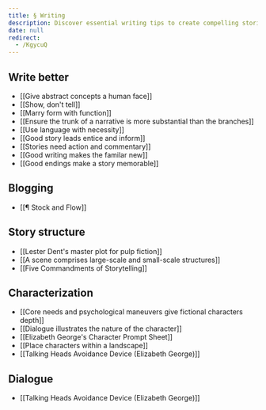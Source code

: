 ```yaml
---
title: § Writing
description: Discover essential writing tips to create compelling stories, improve characterization, and master dialogue techniques that engage readers and make your narratives memorable.
date: null
redirect:
  - /KgycuQ
---
```


## Write better

- [[Give abstract concepts a human face]]
- [[Show, don't tell]]
- [[Marry form with function]]
- [[Ensure the trunk of a narrative is more substantial than the branches]]
- [[Use language with necessity]]
- [[Good story leads entice and inform]]
- [[Stories need action and commentary]]
- [[Good writing makes the familar new]]
- [[Good endings make a story memorable]]

## Blogging

- [[¶ Stock and Flow]]

## Story structure

- [[Lester Dent's master plot for pulp fiction]]
- [[A scene comprises large-scale and small-scale structures]]
- [[Five Commandments of Storytelling]]

## Characterization

- [[Core needs and psychological maneuvers give fictional characters depth]]
- [[Dialogue illustrates the nature of the character]]
- [[Elizabeth George's Character Prompt Sheet]]
- [[Place characters within a landscape]]
- [[Talking Heads Avoidance Device (Elizabeth George)]]

## Dialogue

- [[Talking Heads Avoidance Device (Elizabeth George)]]
